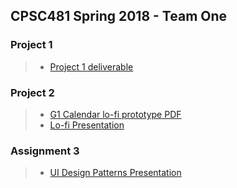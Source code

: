 ## CPSC481 Spring 2018 - Team One
### Project 1
> * <a href="https://soundeffect.github.io/CPSC481/project1" target="_blank" title="Project 1 submission">Project 1 deliverable</a>

### Project 2
> * <a href="https://soundeffect.github.io/CPSC481/project2/cpsc481_mockup_final_final.pdf" target="_blank" title="Project 2 submission">G1 Calendar lo-fi prototype PDF</a>
> * <a href="https://docs.google.com/presentation/d/1SemA3AltB0vDnfNiirHedPjUQmIS1jleA4FMR_AbcIU/edit?usp=sharing" target="_blank" title="Project 2 presentation">Lo-fi Presentation</a>

### Assignment 3
> * <a href="https://docs.google.com/presentation/d/1ml2QtP58nekjfr7XHQNd0wrzNgSjbsOIWDs4-iw4x20/edit?usp=sharing" target="_blank" title="A3: UI Design Patterns">UI Design Patterns Presentation</a>
